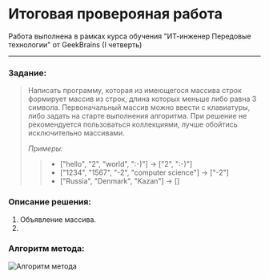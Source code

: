 # **Итоговая проверояная работа** 
Работа выполнена в рамках курса обучения "ИТ-инженер Передовые технологии" от GeekBrains (I четверть)
***
### **Задание:** 
> Написать программу, которая из имеющегося массива строк формирует массив из строк, длина которых меньше либо равна 3 символа. Первоначальный массив можно ввести с клавиатуры, либо задать на старте выполнения алгоритма. При решение не рекомендуется пользоваться коллекциями, лучше обойтись исключительно массивами.
> 
> *Примеры:*
>> * ["hello", "2", "world", ":-)"] -> ["2", ":-)"]
>> * ["1234", "1567", "-2", "computer science"] -> ["-2"]
>> * ["Russia", "Denmark", "Kazan"] -> []

### **Описание решения:** 
1. Объявление массива.
2. 

### **Алгоритм метода:**
![Алгоритм метода](/контрольная/Алгоритм/CheckLenghtOfElements(small).jpeg)